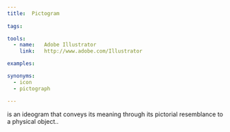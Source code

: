 ```yaml
---
title:  Pictogram
  
tags:

tools:
  - name:   Adobe Illustrator
    link:   http://www.adobe.com/Illustrator

examples:

synonyms: 
  - icon
  - pictograph

---
```


is an ideogram that conveys its meaning through its pictorial resemblance to a physical object..

[//]: # (Edit this definition)

<!--more-->
